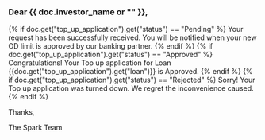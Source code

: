 <h3>Dear {{ doc.investor_name or "" }},</h3>

{% if doc.get("top_up_application").get("status") == "Pending" %}
Your request has been successfully received. You will be notified when your new OD limit is approved by our banking partner.
{% endif %}
{% if doc.get("top_up_application").get("status") == "Approved" %}
Congratulations! Your Top up application for Loan {{doc.get("top_up_application").get("loan")}} is Approved.
{% endif %}
{% if doc.get("top_up_application").get("status") == "Rejected" %}
Sorry! Your Top up application was turned down. We regret the inconvenience caused.
{% endif %}

<p>Thanks,</p>
<p>The Spark Team	</p>
